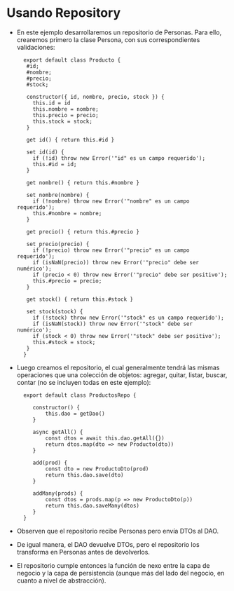 # Usando Repository

- En este ejemplo desarrollaremos un repositorio de Personas. Para ello, crearemos primero la clase Persona, con sus correspondientes validaciones:

		export default class Producto {
		 #id;
		 #nombre;
		 #precio;
		 #stock;
		
		 constructor({ id, nombre, precio, stock }) {
		   this.id = id
		   this.nombre = nombre;
		   this.precio = precio;
		   this.stock = stock;
		 }
		
		 get id() { return this.#id }
		
		 set id(id) {
		   if (!id) throw new Error('"id" es un campo requerido');
		   this.#id = id;
		 }
		
		 get nombre() { return this.#nombre }
		 
		 set nombre(nombre) {
		   if (!nombre) throw new Error('"nombre" es un campo requerido');
		   this.#nombre = nombre;
		 }
		
		 get precio() { return this.#precio }
		
		 set precio(precio) {
		   if (!precio) throw new Error('"precio" es un campo requerido');
		   if (isNaN(precio)) throw new Error('"precio" debe ser numérico');
		   if (precio < 0) throw new Error('"precio" debe ser positivo');
		   this.#precio = precio;
		 }
		
		 get stock() { return this.#stock }
		
		 set stock(stock) {
		   if (!stock) throw new Error('"stock" es un campo requerido');
		   if (isNaN(stock)) throw new Error('"stock" debe ser numérico');
		   if (stock < 0) throw new Error('"stock" debe ser positivo');
		   this.#stock = stock;
		 }
		}

- Luego creamos el repositorio, el cual generalmente tendrá las mismas operaciones que una colección de objetos: agregar, quitar, listar, buscar, contar (no se incluyen todas en este ejemplo):

		export default class ProductosRepo {
		
		   constructor() {
		       this.dao = getDao()
		   }
		
		   async getAll() {
		       const dtos = await this.dao.getAll({})
		       return dtos.map(dto => new Producto(dto))
		   }
		
		   add(prod) {
		       const dto = new ProductoDto(prod)
		       return this.dao.save(dto)
		   }
		
		   addMany(prods) {
		       const dtos = prods.map(p => new ProductoDto(p))
		       return this.dao.saveMany(dtos)
		   }
		}

- Observen que el repositorio recibe Personas pero envía DTOs al DAO.
- De igual manera, el DAO devuelve DTOs, pero el repositorio los transforma en Personas antes de devolverlos.
- El repositorio cumple entonces la función de nexo entre la capa de negocio y la capa de persistencia (aunque más del lado del negocio, en cuanto a nivel de abstracción).


